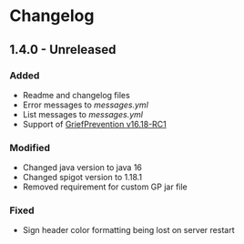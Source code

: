 # Changelog

## 1.4.0 - Unreleased

### Added
* Readme and changelog files
* Error messages to *messages.yml*
* List messages to *messages.yml*
* Support of [GriefPrevention v16.18-RC1](https://github.com/TechFortress/GriefPrevention/releases/tag/16.18-RC1)

### Modified
* Changed java version to java 16
* Changed spigot version to 1.18.1
* Removed requirement for custom GP jar file 

### Fixed
* Sign header color formatting being lost on server restart